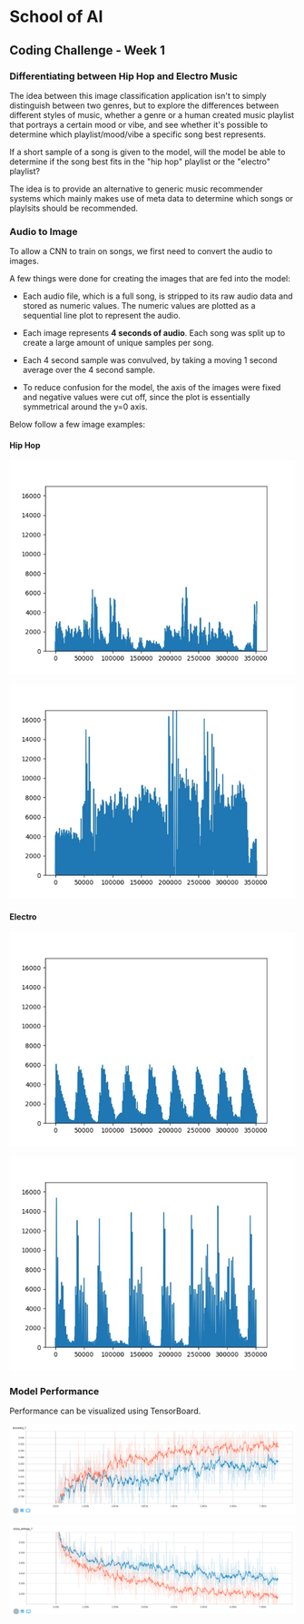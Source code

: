 # School of AI

## Coding Challenge - Week 1

### Differentiating between Hip Hop and Electro Music

The idea between this image classification application isn't to simply distinguish between two genres, but to explore the differences between different styles of music, whether a genre or a human created music playlist that portrays a certain mood or vibe, and see whether it's possible to determine which playlist/mood/vibe a specific song best represents.

If a short sample of a song is given to the model, will the model be able to determine if the song best fits in the "hip hop" playlist or the "electro" playlist?

The idea is to provide an alternative to generic music recommender systems which mainly makes use of meta data to determine which songs or playlsits should be recommended.

### Audio to Image

To allow a CNN to train on songs, we first need to convert the audio to images.

A few things were done for creating the images that are fed into the model:

* Each audio file, which is a full song, is stripped to its raw audio data and stored as numeric values. The numeric values are plotted as a sequential line plot to represent the audio.

* Each image represents **4 seconds of audio**. Each song was split up to create a large amount of unique samples per song.

* Each 4 second sample was convulved, by taking a moving 1 second average over the 4 second sample.

* To reduce confusion for the model, the axis of the images were fixed and negative values were cut off, since the plot is essentially symmetrical around the y=0 axis.

Below follow a few image examples:

#### Hip Hop

![](additional/data/train/hip_hop/DR_GROOVE_GANG__chanson_pour_ronanmp360.jpg)

![](additional/data/train/hip_hop/Dutilleul__Dark_Room_Full_of_Lonely_Peoplemp3172.jpg)

#### Electro

![](additional/data/train/electro/Anny_Sky__All_Rights_Reservedmp332.jpg)

![](additional/data/train/electro/Igor_Pumphonia__Rock_Me__Roll_Me__Original_Mix_mp34.jpg)

### Model Performance

Performance can be visualized using TensorBoard.

![](additional/accuracy.png)

![](additional/cross_entropy.png)
